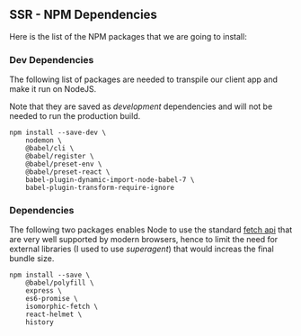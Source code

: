 ## SSR - NPM Dependencies

Here is the list of the NPM packages that we are going to install:

### Dev Dependencies

The following list of packages are needed to transpile our client app and make it
run on NodeJS.

Note that they are saved as _development_ dependencies and will not
be needed to run the production build.

    npm install --save-dev \
        nodemon \
        @babel/cli \
        @babel/register \
        @babel/preset-env \
        @babel/preset-react \
        babel-plugin-dynamic-import-node-babel-7 \
        babel-plugin-transform-require-ignore

### Dependencies

The following two packages enables Node to use the standard
[fetch api](https://developer.mozilla.org/en-US/docs/Web/API/Fetch_API) that are
very well supported by modern browsers, hence to limit the need for external libraries
(I used to use _superagent_) that would increas the final bundle size.

    npm install --save \
        @babel/polyfill \
        express \
        es6-promise \
        isomorphic-fetch \
        react-helmet \
        history

